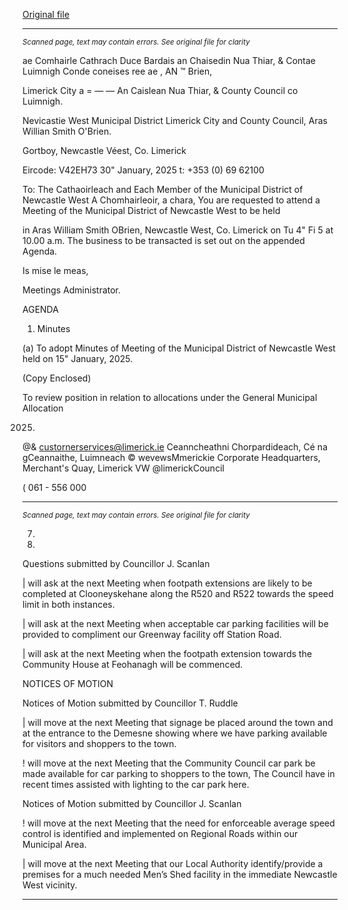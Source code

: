 [Original file](https://www.limerick.ie/sites/default/files/media/documents/2025-02/00-2025-02-04-agenda.pdf)

---
*<small>Scanned page, text may contain errors. See original file for clarity</small>*  

ae Comhairle Cathrach Duce Bardais an Chaisedin Nua Thiar,
& Contae Luimnigh Conde coneises ree ae ,
AN ™ Brien,

Limerick City a
= — — An Caislean Nua Thiar,
& County Council co Luimnigh.

Nevicastie West Municipal District
Limerick City and County Council,
Aras Willian Smith O'Brien.

Gortboy,
Newcastle Véest,
Co. Limerick

Eircode: V42EH73
30" January, 2025 t: +353 (0) 69 62100

To: The Cathaoirleach and Each Member of the Municipal District of Newcastle West
A Chomhairleoir, a chara,
You are requested to attend a Meeting of the Municipal District of Newcastle West to be held

in Aras William Smith OBrien, Newcastle West, Co. Limerick on Tu 4" Fi 5
at 10.00 a.m. The business to be transacted is set out on the appended Agenda.

Is mise le meas,

Meetings Administrator.

AGENDA
1. Minutes

(a) To adopt Minutes of Meeting of the Municipal District of Newcastle West held on 15"
January, 2025.

(Copy Enclosed)

To review position in relation to allocations under the General Municipal Allocation

2025.
@& custornerservices@limerick.ie
Ceanncheathni Chorpardideach, Cé na gCeannaithe, Luimneach © wevewsMmerickie
Corporate Headquarters, Merchant's Quay, Limerick VW @limerickCouncil

( 061 - 556 000


---
*<small>Scanned page, text may contain errors. See original file for clarity</small>*  

7.

10.

Questions submitted by Councillor J. Scanlan

| will ask at the next Meeting when footpath extensions are likely to be completed at
Clooneyskehane along the R520 and R522 towards the speed limit in both instances.

| will ask at the next Meeting when acceptable car parking facilities will be provided
to compliment our Greenway facility off Station Road.

| will ask at the next Meeting when the footpath extension towards the Community
House at Feohanagh will be commenced.

NOTICES OF MOTION

Notices of Motion submitted by Councillor T. Ruddle

| will move at the next Meeting that signage be placed around the town and at the
entrance to the Demesne showing where we have parking available for visitors and
shoppers to the town.

! will move at the next Meeting that the Community Council car park be made
available for car parking to shoppers to the town, The Council have in recent times
assisted with lighting to the car park here.

Notices of Motion submitted by Councillor J. Scanlan

! will move at the next Meeting that the need for enforceable average speed control
is identified and implemented on Regional Roads within our Municipal Area.

| will move at the next Meeting that our Local Authority identify/provide a premises
for a much needed Men’s Shed facility in the immediate Newcastle West vicinity.


---
